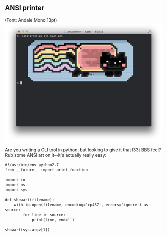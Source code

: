 ## ANSI printer

(Font: Andale Mono 13pt)
![](screenshot.png)

Are you writing a CLI tool in python, but looking to give it that l33t BBS feel?
Rub some ANSI art on it--it's actually really easy:

```
#!/usr/bin/env python2.7
from __future__ import print_function

import io
import os
import sys

def showart(filename):
    with io.open(filename, encoding='cp437', errors='ignore') as source:
        for line in source:
            print(line, end='')

showart(sys.argv[1])
```
